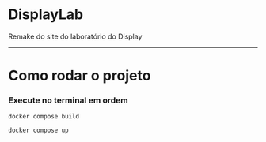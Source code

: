 # DisplayLab
Remake do site do laboratório do Display

---

# Como rodar o projeto
### Execute no terminal em ordem
`docker compose build`

`docker compose up`
